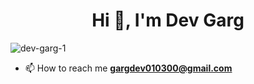 <h1 align="center">Hi 👋, I'm Dev Garg</h1>
<p align="left"> <img src="https://komarev.com/ghpvc/?username=dev-garg-1&label=Profile%20views&color=0e75b6&style=flat" alt="dev-garg-1" /> </p>

- 📫 How to reach me **gargdev010300@gmail.com**
